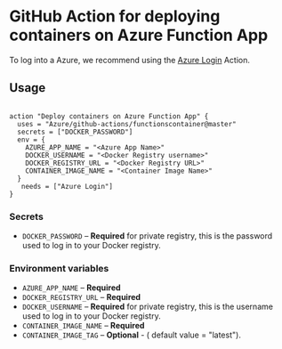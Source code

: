 # GitHub Action for deploying containers on Azure Function App

To log into a Azure, we recommend using the [Azure Login](https://github.com/Azure/github-actions/tree/master/login) Action.


## Usage

```

action "Deploy containers on Azure Function App" {
  uses = "Azure/github-actions/functionscontainer@master"
  secrets = ["DOCKER_PASSWORD"]
  env = {
    AZURE_APP_NAME = "<Azure App Name>"
    DOCKER_USERNAME = "<Docker Registry username>"
    DOCKER_REGISTRY_URL = "<Docker Registry URL>"
    CONTAINER_IMAGE_NAME = "<Container Image Name>" 
  }
   needs = ["Azure Login"]
}

```


### Secrets

- `DOCKER_PASSWORD` – **Required** for private registry, this is the password used to log in to your Docker registry. 




### Environment variables

- `AZURE_APP_NAME` – **Required** 
- `DOCKER_REGISTRY_URL` – **Required** 
- `DOCKER_USERNAME` – **Required** for private registry, this is the username used to log in to your Docker registry.
- `CONTAINER_IMAGE_NAME` – **Required** 
- `CONTAINER_IMAGE_TAG` – **Optional** - ( default value =  "latest").  

